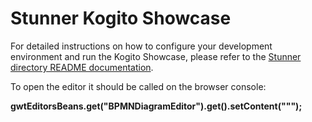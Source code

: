 Stunner Kogito Showcase
=======================

For detailed instructions on how to configure your development environment and run the Kogito Showcase, please refer to 
the [Stunner directory README documentation](../../).

To open the editor it should be called on the browser console: 

<b>gwtEditorsBeans.get("BPMNDiagramEditor").get().setContent(""");</b>